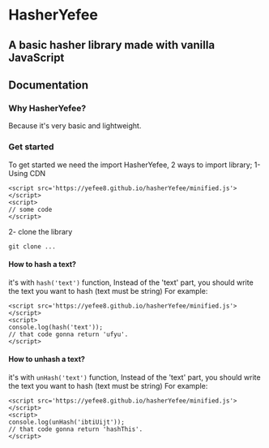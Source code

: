 # HasherYefee
## A basic hasher library made with vanilla JavaScript

## Documentation

### Why HasherYefee?
Because it's very basic and lightweight.

### Get started
To get started we need the import HasherYefee, 2 ways to import library;
1- Using CDN
```
<script src='https://yefee8.github.io/hasherYefee/minified.js'></script>
<script>
// some code
</script>
```

2- clone the library

```
git clone ...
```

#### How to hash a text?
it's with ```hash('text')``` function, Instead of the 'text' part, you should write the text you want to hash (text must be string)
For example:
```
<script src='https://yefee8.github.io/hasherYefee/minified.js'></script>
<script>
console.log(hash('text'));
// that code gonna return 'ufyu'.
</script>
```

#### How to unhash a text?
it's with ```unHash('text')``` function, Instead of the 'text' part, you should write the text you want to hash (text must be string)
For example:
```
<script src='https://yefee8.github.io/hasherYefee/minified.js'></script>
<script>
console.log(unHash('ibtiUijt'));
// that code gonna return 'hashThis'.
</script>
```
